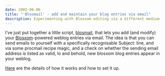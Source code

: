 ```yaml
---
date: 2002-06-06
title: "'Blosmail' - add and maintain your blog entries via email"
description: Experimenting with Blosxom editing via a different medium.
---
```



I’ve just put together a little script, [blosmail](/~dj/blosmail), that lets you add (and modify) your [Blosxom](http://www.oreillynet.com/%7Erael/lang/perl/blosxom)-powered weblog entries via email. The idea is that you can send emails to yourself with a specifically recognisable Subject: line, and via some procmail recipe magic, and a check on whether the sending email address is listed as valid, lo and behold, new blosxom blog entries appear in your weblog.

[Here](https://web.archive.org/web/20021002130155/www.pipetree.com/testwiki/Blosmail) are the details of how it works and how to set it up.
